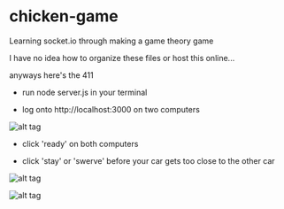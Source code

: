 # chicken-game
Learning socket.io through making a game theory game

I have no idea how to organize these files or host this online...

anyways here's the 411

- run node server.js in your terminal

- log onto http://localhost:3000 on two computers

![alt tag](http://imgur.com/e9rLGDz)

- click 'ready' on both computers

- click 'stay' or 'swerve' before your car gets too close to the other car

![alt tag](http://imgur.com/OnX0Dlk)

![alt tag](http://imgur.com/bsC1r7N)

